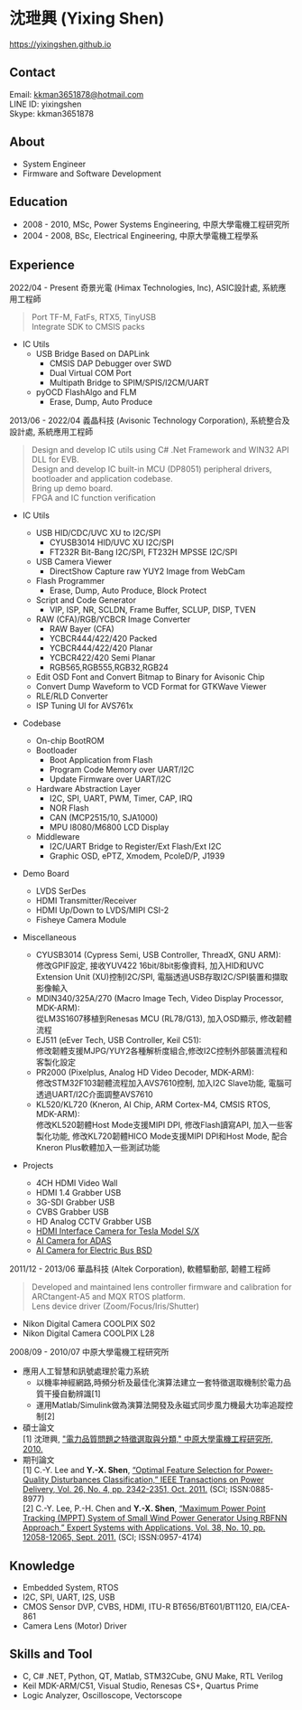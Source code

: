 沈玴興 (Yixing Shen)
============

https://yixingshen.github.io 

Contact
---------

Email: kkman3651878@hotmail.com    
LINE ID: yixingshen    
Skype: kkman3651878    

About
---------

- System Engineer
- Firmware and Software Development

Education
---------

- 2008 - 2010, MSc, Power Systems Engineering, 中原大學電機工程研究所    
- 2004 - 2008, BSc, Electrical Engineering, 中原大學電機工程學系     

Experience
---------

2022/04 - Present 奇景光電 (Himax Technologies, Inc), ASIC設計處, 系統應用工程師    

> Port TF-M, FatFs, RTX5, TinyUSB    
> Integrate SDK to CMSIS packs

- IC Utils 
  - USB Bridge Based on DAPLink
    - CMSIS DAP Debugger over SWD
    - Dual Virtual COM Port
    - Multipath Bridge to SPIM/SPIS/I2CM/UART
  - pyOCD FlashAlgo and FLM
    - Erase, Dump, Auto Produce

2013/06 - 2022/04 義晶科技 (Avisonic Technology Corporation), 系統整合及設計處, 系統應用工程師    

> Design and develop IC utils using C# .Net Framework and WIN32 API DLL for EVB.    
> Design and develop IC built-in MCU (DP8051) peripheral drivers, bootloader and application codebase.    
> Bring up demo board.   
> FPGA and IC function verification   

- IC Utils  
  
  - USB HID/CDC/UVC XU to I2C/SPI   
    - CYUSB3014 HID/UVC XU I2C/SPI
    - FT232R Bit-Bang I2C/SPI, FT232H MPSSE I2C/SPI
  - USB Camera Viewer
    - DirectShow Capture raw YUY2 Image from WebCam
  - Flash Programmer
    - Erase, Dump, Auto Produce, Block Protect
  - Script and Code Generator    
    - VIP, ISP, NR, SCLDN, Frame Buffer, SCLUP, DISP, TVEN
  - RAW (CFA)/RGB/YCBCR Image Converter    
    - RAW Bayer (CFA)
    - YCBCR444/422/420 Packed
    - YCBCR444/422/420 Planar
    - YCBCR422/420 Semi Planar
    - RGB565,RGB555,RGB32,RGB24
  - Edit OSD Font and Convert Bitmap to Binary for Avisonic Chip
  - Convert Dump Waveform to VCD Format for GTKWave Viewer 
  - RLE/RLD Converter    
  - ISP Tuning UI for AVS761x    

- Codebase
  
  - On-chip BootROM
  - Bootloader
    - Boot Application from Flash
    - Program Code Memory over UART/I2C
    - Update Firmware over UART/I2C 
  - Hardware Abstraction Layer
    - I2C, SPI, UART, PWM, Timer, CAP, IRQ
    - NOR Flash
    - CAN (MCP2515/10, SJA1000)
    - MPU I8080/M6800 LCD Display
  - Middleware
    - I2C/UART Bridge to Register/Ext Flash/Ext I2C
    - Graphic OSD, ePTZ, Xmodem, PcoleD/P, J1939

- Demo Board   
  
  - LVDS SerDes
  - HDMI Transmitter/Receiver 
  - HDMI Up/Down to LVDS/MIPI CSI-2
  - Fisheye Camera Module   

- Miscellaneous
  
  - CYUSB3014 (Cypress Semi, USB Controller, ThreadX, GNU ARM):    
    修改GPIF設定, 接收YUV422 16bit/8bit影像資料, 加入HID和UVC Extension Unit (XU)控制I2C/SPI, 電腦透過USB存取I2C/SPI裝置和擷取影像輸入  
  - MDIN340/325A/270 (Macro Image Tech, Video Display Processor, MDK-ARM):     
    從LM3S1607移植到Renesas MCU (RL78/G13), 加入OSD顯示, 修改韌體流程    
  - EJ511 (eEver Tech, USB Controller, Keil C51):    
    修改韌體支援MJPG/YUY2各種解析度組合,修改I2C控制外部裝置流程和客製化設定
  - PR2000 (Pixelplus, Analog HD Video Decoder, MDK-ARM):    
    修改STM32F103韌體流程加入AVS7610控制, 加入I2C Slave功能, 電腦可透過UART/I2C介面調整AVS7610 
  - KL520/KL720  (Kneron, AI Chip, ARM Cortex-M4, CMSIS RTOS, MDK-ARM):    
    修改KL520韌體Host Mode支援MIPI DPI, 修改Flash讀寫API, 加入一些客製化功能, 修改KL720韌體HICO Mode支援MIPI DPI和Host Mode, 配合Kneron Plus軟體加入一些測試功能    

- Projects    
  
  - 4CH HDMI Video Wall
  - HDMI 1.4 Grabber USB
  - 3G-SDI Grabber USB
  - CVBS Grabber USB
  - HD Analog CCTV Grabber USB
  - [HDMI Interface Camera for Tesla Model S/X](https://www.youtube.com/watch?v=toqY03yc2Kc)
  - [AI Camera for ADAS](https://www.kneron.com/tw/news/blog/118/)
  - [AI Camera for Electric Bus BSD](https://www.bnext.com.tw/article/62534/kneron-kl720)

2011/12 - 2013/06 華晶科技 (Altek Corporation), 軟體驅動部, 韌體工程師    

> Developed and maintained lens controller firmware and calibration for ARCtangent-A5 and MQX RTOS platform.     
>  Lens device driver (Zoom/Focus/Iris/Shutter)    

- Nikon Digital Camera COOLPIX S02
- Nikon Digital Camera COOLPIX L28    

2008/09 - 2010/07 中原大學電機工程研究所    

- 應用人工智慧和訊號處理於電力系統    
  - 以機率神經網路,時頻分析及最佳化演算法建立一套特徵選取機制於電力品質干擾自動辨識[1]     
  - 運用Matlab/Simulink做為演算法開發及永磁式同步風力機最大功率追蹤控制[2]    
- 碩士論文    
  [1] 沈玴興, ["電力品質問題之特徵選取與分類," 中原大學電機工程研究所, 2010.](https://hdl.handle.net/11296/qw737z)
- 期刊論文    
  [1] C.-Y. Lee and **Y.-X. Shen**, [“Optimal Feature Selection for Power-Quality Disturbances Classification,” IEEE Transactions on Power Delivery, Vol. 26, No. 4, pp. 2342-2351, Oct. 2011.](https://doi.org/10.1109/TPWRD.2011.2149547) (SCI; ISSN:0885-8977)    
  [2] C.-Y. Lee, P.-H. Chen and **Y.-X. Shen**, [“Maximum Power Point Tracking (MPPT) System of Small Wind Power Generator Using RBFNN Approach,” Expert Systems with Applications, Vol. 38, No. 10, pp. 12058-12065, Sept. 2011.](https://doi.org/10.1016/j.eswa.2011.02.054) (SCI; ISSN:0957-4174)    

Knowledge
---------

- Embedded System, RTOS 
- I2C, SPI, UART, I2S, USB
- CMOS Sensor DVP, CVBS, HDMI, ITU-R BT656/BT601/BT1120, EIA/CEA-861  
- Camera Lens (Motor) Driver    

Skills and Tool
---------

- C, C# .NET, Python, QT, Matlab, STM32Cube, GNU Make, RTL Verilog    
- Keil MDK-ARM/C51, Visual Studio, Renesas CS+, Quartus Prime    
- Logic Analyzer, Oscilloscope, Vectorscope    

<!-- 
ICs
---------

- AVS7610, AVS7150 (Fisheye Correction)
- CYUSB3014, EJ511 (USB Controller)
- MDIN340/325A/270 (Video Display Processor)
- IT6801/6604/66121 (HDMI), TC358743XBG (HDMI Bridge to MIPI CS-2)  
- GV7601/7600 (SDI), TVP5150 (CVBS Video Decoder), PR2000 (Analog HD Video Decoder)
- DS90UB913/914 (LVDS), WM8960 (Audio Codec)
- R5F1007E, R5F100GG, STM32F103, STM32F030
- KL520 (AI Chip), KL720 (AI Chip)
-->